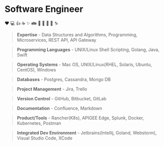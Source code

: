 # Software Engineer

:heart: :computer: :+1: :coffee: :sparkles: :family: :guitar: :microphone: :metal: :thinking: :capricorn:



> **Expertise** - Data Structures and Algorithms, Programming, Microservices, REST API, API Gateway

> **Programming Languages** - UNIX/Linux Shell Scripting, Golang, Java, Swift

> **Operating Systems** - Mac OS, UNIX/Linux(RHEL, Solaris, Ubuntu, CentOS), Windows

> **Databases** - Postgres, Cassandra, Mongo DB

> **Project Management** - Jira, Trello

> **Version Control** - GitHub, Bitbucket, GitLab

> **Documentation** - Confluence, Markdown

> **Product/Tools** - Rancher(K8s), APIGEE Edge, Splunk, Docker, Kubernetes, Postman

> **Integrated Dev Environment** - Jetbrains(Intellij, Goland, Webstorm), Visual Studio Code, XCode


